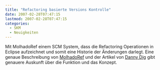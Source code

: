 ```yaml
---
title: "Refactoring basierte Versions Kontrolle"
date: 2007-02-28T07:47:15
lastmod: 2007-02-28T07:47:15
categories:
  - SKM
  - Neuigkeiten
---
```

Mit MolhadoRef einem SCM System, dass die Refactoring Operationen in Eclipse aufzeichnet und somit eine Historie der Änderungen darlegt.
Eine genaue Beschreibung von <a href="https://netfiles.uiuc.edu/dig/MolhadoRef/molhadoref.html"  title="MolhadoRef">MolhadoRef</a> und der Artikel von <a href="http://www.cs.colorado.edu/events/colloquia/current/dig.html"  title="Danny Dig">Danny Dig</a> gibt genauere Auskunft über die Funktion und das Konzept.
